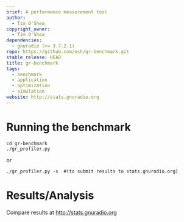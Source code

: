 ```yaml
---
brief: A performance measurement tool
author:
  - Tim O'Shea
copyright_owner:
  - Tim O'Shea
dependencies:
  - gnuradio (>= 3.7.2.1)
repo: https://github.com/osh/gr-benchmark.git
stable_release: HEAD
title: gr-benchmark
tags:
  - benchmark
  - application
  - optimization
  - simulation
website: http://stats.gnuradio.org
---
```


# Running the benchmark

    cd gr-benchmark
    ./gr_profiler.py

or

    ./gr_profiler.py -s  #(to submit results to stats.gnuradio.org)

# Results/Analysis

Compare results at
http://stats.gnuradio.org
